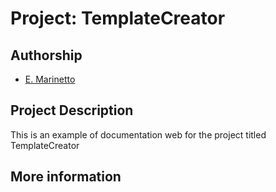 # Project: TemplateCreator

## Authorship

- [E. Marinetto](emarinetto@hggm.es)

## Project Description

This is an example of documentation web for the project titled TemplateCreator

## More information

